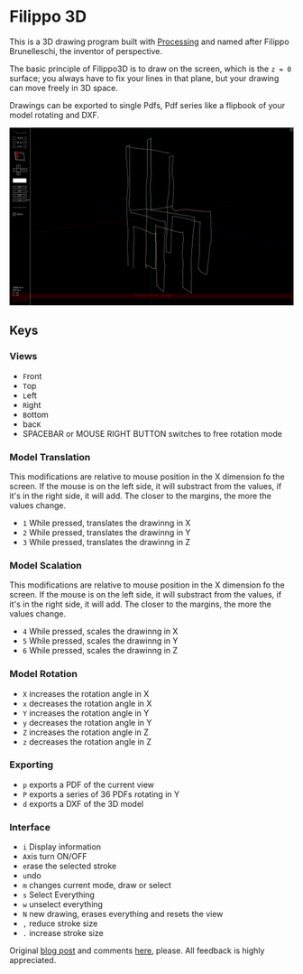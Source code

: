 # Filippo 3D

This is a 3D drawing program built with [Processing](http://www.processing.org) and named after Filippo Brunelleschi, the inventor of perspective.

The basic principle of Filippo3D is to draw on the screen, which is the <code>z = 0</code> surface; you always have to fix your lines in that plane, but your drawing can move freely in 3D space. 

Drawings can be exported to single Pdfs, Pdf series like a flipbook of your model rotating and DXF. 

![Filippo 3D Screenshot](data/drawing-chair.png)

## Keys

### Views

* <code>F</code>ront
* <code>T</code>op
* <code>L</code>eft
* <code>R</code>ight
* <code>B</code>ottom
* bac<code>K</code>
* SPACEBAR or MOUSE RIGHT BUTTON switches to free rotation mode
 
### Model Translation

This modifications are relative to mouse position in the X dimension fo the screen. If the mouse is on the left side, it will substract from the values, if it's in the right side, it will add. The closer to the margins, the more the values change.

* <code>1</code> While pressed, translates the drawinng in X
* <code>2</code> While pressed, translates the drawinng in Y
* <code>3</code> While pressed, translates the drawinng in Z
 
### Model Scalation

This modifications are relative to mouse position in the X dimension fo the screen. If the mouse is on the left side, it will substract from the values, if it's in the right side, it will add. The closer to the margins, the more the values change.

* <code>4</code> While pressed, scales the drawinng in X
* <code>5</code> While pressed, scales the drawinng in Y
* <code>6</code> While pressed, scales the drawinng in Z
 
### Model Rotation
* <code>X</code> increases the rotation angle in X
* <code>x</code> decreases the rotation angle in X
* <code>Y</code> increases the rotation angle in Y
* <code>y</code> decreases the rotation angle in Y
* <code>Z</code> increases the rotation angle in Z
* <code>z</code> decreases the rotation angle in Z
 
### Exporting
* <code>p</code> exports a PDF of the current view
* <code>P</code> exports a series of 36 PDFs rotating in Y
* <code>d</code> exports a DXF of the 3D model
 
### Interface
* <code>i</code> Display information
* <code>A</code>xis turn ON/OFF
* <code>e</code>rase the selected stroke
* <code>u</code>ndo
* <code>m</code> changes current mode, draw or select
* <code>s</code> Select Everything
* <code>w</code> unselect everything
* <code>N</code> new drawing, erases everything and resets the view
* <code>,</code> reduce stroke size
* <code>.</code> increase stroke size

Original [blog post](http://www.herbertspencer.net/2006/filippo-3d-ver-01/) and comments [here](http://www.herbertspencer.net/2006/filippo-3d-ver-01/#comments), please. All feedback is highly appreciated.